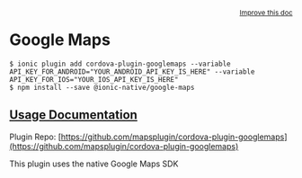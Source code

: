 <a style="float:right;font-size:12px;" href="http://github.com/driftyco/ionic-native/edit/master/src/@ionic-native/plugins/google-maps/index.ts#L366">
  Improve this doc
</a>

# Google Maps

```
$ ionic plugin add cordova-plugin-googlemaps --variable API_KEY_FOR_ANDROID="YOUR_ANDROID_API_KEY_IS_HERE" --variable API_KEY_FOR_IOS="YOUR_IOS_API_KEY_IS_HERE"
$ npm install --save @ionic-native/google-maps
```

## [Usage Documentation](https://ionicframework.com/docs/v2/native/google-maps/)

Plugin Repo: [https://github.com/mapsplugin/cordova-plugin-googlemaps](https://github.com/mapsplugin/cordova-plugin-googlemaps)

This plugin uses the native Google Maps SDK
